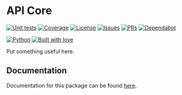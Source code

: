 # API Core

[![Unit tests](https://github.com/sweetrpg/api-core/actions/workflows/python-ci.yml/badge.svg)](https://github.com/sweetrpg/api-core/actions/workflows/python-ci.yml)
[![Coverage](https://github.com/sweetrpg/api-core/blob/develop/coverage.svg)](https://github.com/sweetrpg/PACKAGE_NAME)
[![License](https://img.shields.io/github/license/sweetrpg/api-core.svg)](https://img.shields.io/github/license/sweetrpg/api-core.svg)
[![Issues](https://img.shields.io/github/issues/sweetrpg/api-core.svg)](https://img.shields.io/github/issues/sweetrpg/api-core.svg)
[![PRs](https://img.shields.io/github/issues-pr/sweetrpg/api-core.svg)](https://img.shields.io/github/issues-pr/sweetrpg/api-core.svg)
[![Dependabot](https://badgen.net/github/dependabot/sweetrpg/api-core)](https://badgen.net/github/dependabot/sweetrpg/api-core)

[![Python](https://img.shields.io/badge/Python-3776AB?style=for-the-badge&logo=python&logoColor=white)](https://img.shields.io/badge/Python-3776AB?style=for-the-badge&logo=python&logoColor=white)
[![Built with love](https://ForTheBadge.com/images/badges/built-with-love.svg)](https://ForTheBadge.com/images/badges/built-with-love.svg)

Put something useful here.

## Documentation

Documentation for this package can be found [here](https://sweetrpg.github.io/api-core).
